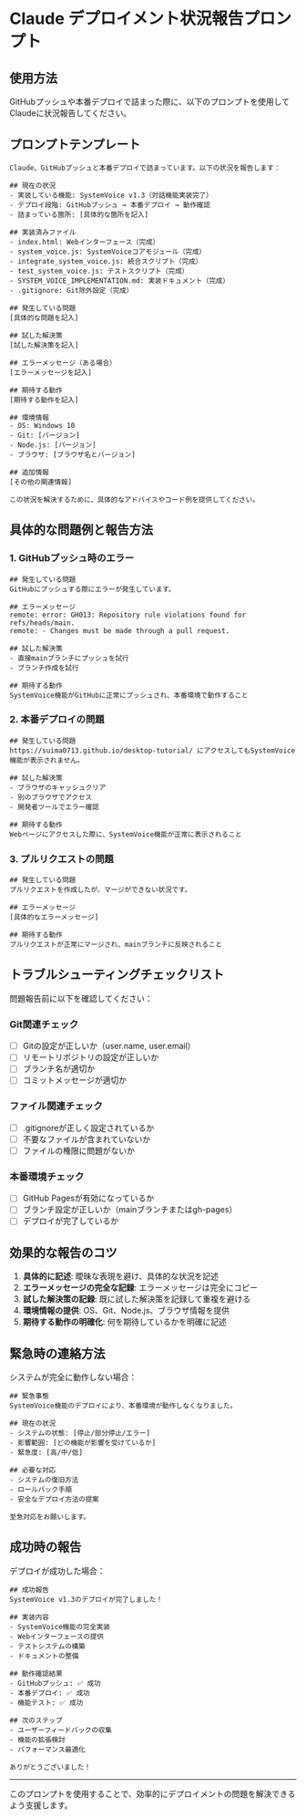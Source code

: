 # Claude デプロイメント状況報告プロンプト

## 使用方法

GitHubプッシュや本番デプロイで詰まった際に、以下のプロンプトを使用してClaudeに状況報告してください。

## プロンプトテンプレート

```
Claude、GitHubプッシュと本番デプロイで詰まっています。以下の状況を報告します：

## 現在の状況
- 実装している機能: SystemVoice v1.3（対話機能実装完了）
- デプロイ段階: GitHubプッシュ → 本番デプロイ → 動作確認
- 詰まっている箇所: [具体的な箇所を記入]

## 実装済みファイル
- index.html: Webインターフェース（完成）
- system_voice.js: SystemVoiceコアモジュール（完成）
- integrate_system_voice.js: 統合スクリプト（完成）
- test_system_voice.js: テストスクリプト（完成）
- SYSTEM_VOICE_IMPLEMENTATION.md: 実装ドキュメント（完成）
- .gitignore: Git除外設定（完成）

## 発生している問題
[具体的な問題を記入]

## 試した解決策
[試した解決策を記入]

## エラーメッセージ（ある場合）
[エラーメッセージを記入]

## 期待する動作
[期待する動作を記入]

## 環境情報
- OS: Windows 10
- Git: [バージョン]
- Node.js: [バージョン]
- ブラウザ: [ブラウザ名とバージョン]

## 追加情報
[その他の関連情報]

この状況を解決するために、具体的なアドバイスやコード例を提供してください。
```

## 具体的な問題例と報告方法

### 1. GitHubプッシュ時のエラー

```
## 発生している問題
GitHubにプッシュする際にエラーが発生しています。

## エラーメッセージ
remote: error: GH013: Repository rule violations found for refs/heads/main.
remote: - Changes must be made through a pull request.

## 試した解決策
- 直接mainブランチにプッシュを試行
- ブランチ作成を試行

## 期待する動作
SystemVoice機能がGitHubに正常にプッシュされ、本番環境で動作すること
```

### 2. 本番デプロイの問題

```
## 発生している問題
https://suima0713.github.io/desktop-tutorial/ にアクセスしてもSystemVoice機能が表示されません。

## 試した解決策
- ブラウザのキャッシュクリア
- 別のブラウザでアクセス
- 開発者ツールでエラー確認

## 期待する動作
Webページにアクセスした際に、SystemVoice機能が正常に表示されること
```

### 3. プルリクエストの問題

```
## 発生している問題
プルリクエストを作成したが、マージができない状況です。

## エラーメッセージ
[具体的なエラーメッセージ]

## 期待する動作
プルリクエストが正常にマージされ、mainブランチに反映されること
```

## トラブルシューティングチェックリスト

問題報告前に以下を確認してください：

### Git関連チェック
- [ ] Gitの設定が正しいか（user.name, user.email）
- [ ] リモートリポジトリの設定が正しいか
- [ ] ブランチ名が適切か
- [ ] コミットメッセージが適切か

### ファイル関連チェック
- [ ] .gitignoreが正しく設定されているか
- [ ] 不要なファイルが含まれていないか
- [ ] ファイルの権限に問題がないか

### 本番環境チェック
- [ ] GitHub Pagesが有効になっているか
- [ ] ブランチ設定が正しいか（mainブランチまたはgh-pages）
- [ ] デプロイが完了しているか

## 効果的な報告のコツ

1. **具体的に記述**: 曖昧な表現を避け、具体的な状況を記述
2. **エラーメッセージの完全な記録**: エラーメッセージは完全にコピー
3. **試した解決策の記録**: 既に試した解決策を記録して重複を避ける
4. **環境情報の提供**: OS、Git、Node.js、ブラウザ情報を提供
5. **期待する動作の明確化**: 何を期待しているかを明確に記述

## 緊急時の連絡方法

システムが完全に動作しない場合：

```
## 緊急事態
SystemVoice機能のデプロイにより、本番環境が動作しなくなりました。

## 現在の状況
- システムの状態: [停止/部分停止/エラー]
- 影響範囲: [どの機能が影響を受けているか]
- 緊急度: [高/中/低]

## 必要な対応
- システムの復旧方法
- ロールバック手順
- 安全なデプロイ方法の提案

至急対応をお願いします。
```

## 成功時の報告

デプロイが成功した場合：

```
## 成功報告
SystemVoice v1.3のデプロイが完了しました！

## 実装内容
- SystemVoice機能の完全実装
- Webインターフェースの提供
- テストシステムの構築
- ドキュメントの整備

## 動作確認結果
- GitHubプッシュ: ✅ 成功
- 本番デプロイ: ✅ 成功
- 機能テスト: ✅ 成功

## 次のステップ
- ユーザーフィードバックの収集
- 機能の拡張検討
- パフォーマンス最適化

ありがとうございました！
```

---

このプロンプトを使用することで、効率的にデプロイメントの問題を解決できるよう支援します。
